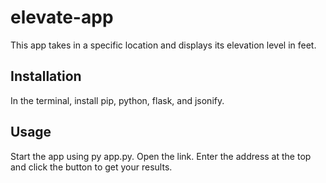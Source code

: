 # elevate-app

This app takes in a specific location and displays its elevation level in feet.


## Installation

In the terminal, install pip, python, flask, and jsonify.

## Usage

Start the app using py app.py. Open the link.
Enter the address at the top and click the button to get your results.
